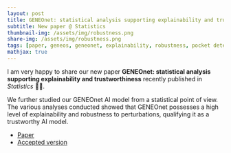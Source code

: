 ```yaml
---
layout: post
title: GENEOnet: statistical analysis supporting explainability and trustworthiness
subtitle: New paper @ Statistics
thumbnail-img: /assets/img/robustness.png
share-img: /assets/img/robustness.png
tags: [paper, geneos, geneonet, explainability, robustness, pocket detection]
mathjax: true
---
```


I am very happy to share our new paper **GENEOnet: statistical analysis supporting explainability and trustworthiness** recently published in *Statistics* &#x1F389;&#x1F389;.

We further studied our GENEOnet AI model from a statistical point of view. The various analyses conducted showed that GENEOnet possesses a high level of explainability and robustness to perturbations, qualifying it as a trustworthy AI model.

- [Paper](https://www.tandfonline.com/doi/full/10.1080/02331888.2025.2478203)
- [Accepted version]()
